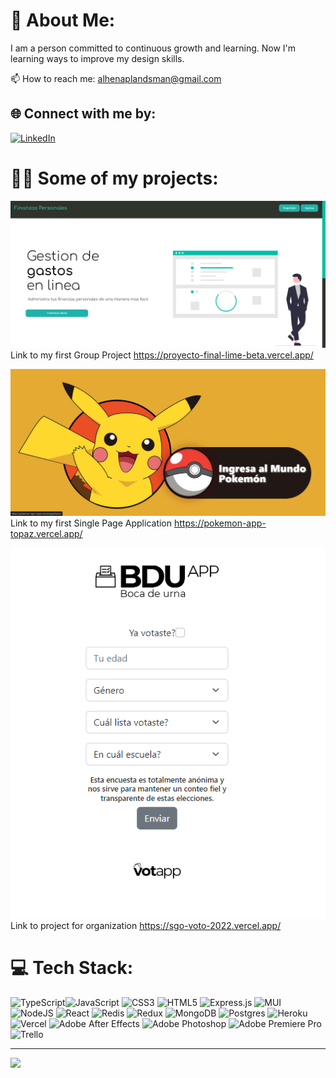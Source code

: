
# 💫 About Me:
I am a person committed to continuous growth and learning. Now I'm learning ways to improve my design skills. <br>

📫 How to reach me: alhenaplandsman@gmail.com


## 🌐 Connect with me by:
[![LinkedIn](https://img.shields.io/badge/LinkedIn-%230077B5.svg?logo=linkedin&logoColor=white)](https://www.linkedin.com/in/alhena-landsman-full-stack-developer/)

# :astronaut: Some of my projects:

[![Final Project](/finalProject.png)](https://proyecto-final-lime-beta.vercel.app/)
Link to my first Group Project https://proyecto-final-lime-beta.vercel.app/

[![Single Page Application](/SPA.png)](https://pokemon-app-topaz.vercel.app/)
Link to my first Single Page Application https://pokemon-app-topaz.vercel.app/

[![Boca de Urna App](/bocadeurna.png)](https://sgo-voto-2022.vercel.app/)
Link to project for organization https://sgo-voto-2022.vercel.app/

# 💻 Tech Stack:
![TypeScript](https://img.shields.io/badge/Typescript-white?style=for-the-badge&logo=typescript)![JavaScript](https://img.shields.io/badge/javascript-%23323330.svg?style=for-the-badge&logo=javascript&logoColor=%23F7DF1E)
![CSS3](https://img.shields.io/badge/css3-%231572B6.svg?style=for-the-badge&logo=css3&logoColor=white) ![HTML5](https://img.shields.io/badge/html5-%23E34F26.svg?style=for-the-badge&logo=html5&logoColor=white) ![Express.js](https://img.shields.io/badge/express.js-%23404d59.svg?style=for-the-badge&logo=express&logoColor=%2361DAFB) ![MUI](https://img.shields.io/badge/MUI-%230081CB.svg?style=for-the-badge&logo=material-ui&logoColor=white) ![NodeJS](https://img.shields.io/badge/node.js-6DA55F?style=for-the-badge&logo=node.js&logoColor=white) ![React](https://img.shields.io/badge/react-%2320232a.svg?style=for-the-badge&logo=react&logoColor=%2361DAFB) ![Redis](https://img.shields.io/badge/Redis-white?style=for-the-badge&logo=redis) ![Redux](https://img.shields.io/badge/redux-%23593d88.svg?style=for-the-badge&logo=redux&logoColor=white) ![MongoDB](https://img.shields.io/badge/MongoDB-%234ea94b.svg?style=for-the-badge&logo=mongodb&logoColor=white) ![Postgres](https://img.shields.io/badge/postgres-%23316192.svg?style=for-the-badge&logo=postgresql&logoColor=white) ![Heroku](https://img.shields.io/badge/heroku-%23430098.svg?style=for-the-badge&logo=heroku&logoColor=white) ![Vercel](https://img.shields.io/badge/vercel-%23000000.svg?style=for-the-badge&logo=vercel&logoColor=white) ![Adobe After Effects](https://img.shields.io/badge/Adobe%20After%20Effects-9999FF.svg?style=for-the-badge&logo=Adobe%20After%20Effects&logoColor=white) ![Adobe Photoshop](https://img.shields.io/badge/adobephotoshop-%2331A8FF.svg?style=for-the-badge&logo=adobephotoshop&logoColor=white) ![Adobe Premiere Pro](https://img.shields.io/badge/Adobe%20Premiere%20Pro-9999FF.svg?style=for-the-badge&logo=Adobe%20Premiere%20Pro&logoColor=white) ![Trello](https://img.shields.io/badge/Trello-%23026AA7.svg?style=for-the-badge&logo=Trello&logoColor=white)


---
[![](https://visitcount.itsvg.in/api?id=AlheLandsFranz&icon=0&color=0)](https://visitcount.itsvg.in)
